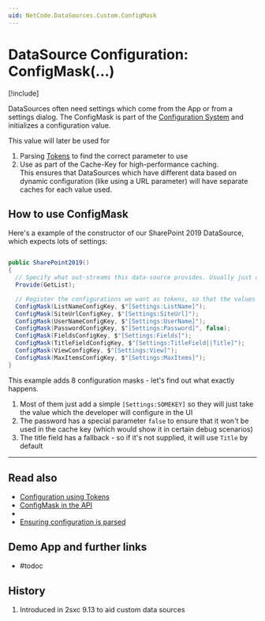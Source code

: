```yaml
---
uid: NetCode.DataSources.Custom.ConfigMask
---
```


# DataSource Configuration: ConfigMask(...)

[!include[](~/basics/stack/_shared-float-summary.md)]
<style>
  .context-box-summary .datasource-custom, 
  .context-box-summary .query-params,
  .context-box-summary .data-configuration
  { visibility: visible; } 
</style>

DataSources often need settings which come from the App or from a settings dialog. 
The ConfigMask is part of the [Configuration System](xref:NetCode.DataSources.Custom.Configuration) and initializes a configuration value.

This value will later be used for

1. Parsing [Tokens](xref:Basics.LookUp.Tokens) to find the correct parameter to use
1. Use as part of the Cache-Key for high-performance caching.   
  This ensures that DataSources which have different data based on dynamic configuration (like using a URL parameter) will have separate caches for each value used. 

## How to use ConfigMask

Here's a example of the constructor of our SharePoint 2019 DataSource, which expects lots of settings: 

```cs

public SharePoint2019()
{
  // Specify what out-streams this data-source provides. Usually just one, called "Default"
  Provide(GetList);

  // Register the configurations we want as tokens, so that the values will be injected later on
  ConfigMask(ListNameConfigKey, $"[Settings:ListName]");
  ConfigMask(SiteUrlConfigKey, $"[Settings:SiteUrl]");
  ConfigMask(UserNameConfigKey, $"[Settings:UserName]");
  ConfigMask(PasswordConfigKey, $"[Settings:Password]", false);
  ConfigMask(FieldsConfigKey, $"[Settings:Fields]");
  ConfigMask(TitleFieldConfigKey, $"[Settings:TitleField||Title]");
  ConfigMask(ViewConfigKey, $"[Settings:View]");
  ConfigMask(MaxItemsConfigKey, $"[Settings:MaxItems]");
}
```

This example adds 8 configuration masks - let's find out what exactly happens.

1. Most of them just add a simple `[Settings:SOMEKEY]` so they will just take the value which the developer will configure in the UI
1. The password has a special parameter `false` to ensure that it won't be used in the cache key (which would show it in certain debug scenarios)
1. The title field has a fallback - so if it's not supplied, it will use `Title` by default


---

## Read also

* [Configuration using Tokens](xref:Basics.LookUp.Index)
* [ConfigMask in the API](xref:ToSic.Eav.DataSources.DataSourceBase.ConfigMask*)
* [](xref:NetCode.DataSources.Custom.Configuration)
* [Ensuring configuration is parsed](xref:NetCode.DataSources.Custom.ConfigurationParse)

## Demo App and further links

* #todoc

## History

1. Introduced in 2sxc 9.13 to aid custom data sources 
